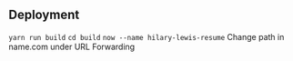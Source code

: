 ## Deployment

`yarn run build`
`cd build`
`now --name hilary-lewis-resume`
Change path in name.com under URL Forwarding
